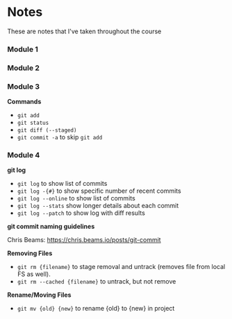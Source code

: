 # Notes

These are notes that I've taken throughout the course

### Module 1

### Module 2

### Module 3

**Commands**

-   `git add`
-   `git status`
-   `git diff (--staged)`
-   `git commit -a` to skip `git add`

### Module 4

**git log**

-   `git log` to show list of commits
-   `git log -{#}` to show specific number of recent commits
-   `git log --online` to show list of commits
-   `git log --stats` show longer details about each commit
-   `git log --patch` to show log with diff results

**git commit naming guidelines**

Chris Beams: <https://chris.beams.io/posts/git-commit>

**Removing Files**

-   `git rm {filename}` to stage removal and untrack (removes file from local FS as well).
-   `git rm --cached {filename}` to untrack, but not remove

**Rename/Moving Files**

-   `git mv {old} {new}` to rename {old} to {new} in project
